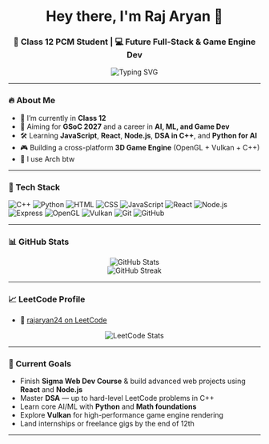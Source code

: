 <h1 align="center">Hey there, I'm Raj Aryan 👋</h1>
<h3 align="center">🚀 Class 12 PCM Student | 💻 Future Full-Stack & Game Engine Dev</h3>
<p align="center">
  <img src="https://readme-typing-svg.demolab.com?font=Fira+Code&size=22&pause=1000&center=true&vCenter=true&width=435&lines=Full+Stack+Web+Dev+%E2%9C%8C%EF%B8%8F;DSA+%7C+AI%2FML+%7C+OpenGL+%2B+Vulkan+Engine+Builder;GSoC+2027+Dreamer+%F0%9F%8C%9F;Learning+%7C+Building+%7C+Evolving" alt="Typing SVG" />
</p>

---

### 🔥 About Me

- 🧠 I’m currently in **Class 12**
- 🎯 Aiming for **GSoC 2027** and a career in **AI, ML, and Game Dev**
- 🛠️ Learning **JavaScript**, **React**, **Node.js**, **DSA in C++**, and **Python for AI**
- 🎮 Building a cross-platform **3D Game Engine** (OpenGL + Vulkan + C++)
- 🐧 I use Arch btw

---

### 🧰 Tech Stack

![C++](https://img.shields.io/badge/-C++-00599C?style=for-the-badge&logo=cplusplus&logoColor=white)
![Python](https://img.shields.io/badge/-Python-3776AB?style=for-the-badge&logo=python&logoColor=white)
![HTML](https://img.shields.io/badge/-HTML-E34F26?style=for-the-badge&logo=html5&logoColor=white)
![CSS](https://img.shields.io/badge/-CSS-1572B6?style=for-the-badge&logo=css3)
![JavaScript](https://img.shields.io/badge/-JavaScript-F7DF1E?style=for-the-badge&logo=javascript&logoColor=black)
![React](https://img.shields.io/badge/-React-61DAFB?style=for-the-badge&logo=react&logoColor=black)
![Node.js](https://img.shields.io/badge/-Node.js-339933?style=for-the-badge&logo=nodedotjs&logoColor=white)
![Express](https://img.shields.io/badge/-Express-000000?style=for-the-badge&logo=express&logoColor=white)
![OpenGL](https://img.shields.io/badge/-OpenGL-5586A4?style=for-the-badge&logo=opengl)
![Vulkan](https://img.shields.io/badge/-Vulkan-B12524?style=for-the-badge&logo=vulkan&logoColor=white)
![Git](https://img.shields.io/badge/-Git-F05032?style=for-the-badge&logo=git&logoColor=white)
![GitHub](https://img.shields.io/badge/-GitHub-181717?style=for-the-badge&logo=github)

---

### 📊 GitHub Stats

<p align="center">
  <img src="https://github-readme-stats.vercel.app/api?username=rajaryan2007&show_icons=true&theme=radical" alt="GitHub Stats" />
  <br />
  <img src="https://github-readme-streak-stats.herokuapp.com/?user=rajaryan2007&theme=radical" alt="GitHub Streak" />
</p>

---

### 📈 LeetCode Profile

- 🔗 [rajaryan24 on LeetCode](https://leetcode.com/rajaryan24/)

<p align="center">
  <img src="https://leetcard.jacoblin.cool/rajaryan24?theme=dark&font=Fira+Code&ext=heatmap" alt="LeetCode Stats" />
</p>

---

### 🎯 Current Goals

- Finish **Sigma Web Dev Course** & build advanced web projects using **React** and **Node.js**
- Master **DSA** — up to hard-level LeetCode problems in C++
- Learn core AI/ML with **Python** and **Math foundations**
- Explore **Vulkan** for high-performance game engine rendering
- Land internships or freelance gigs by the end of 12th

---



